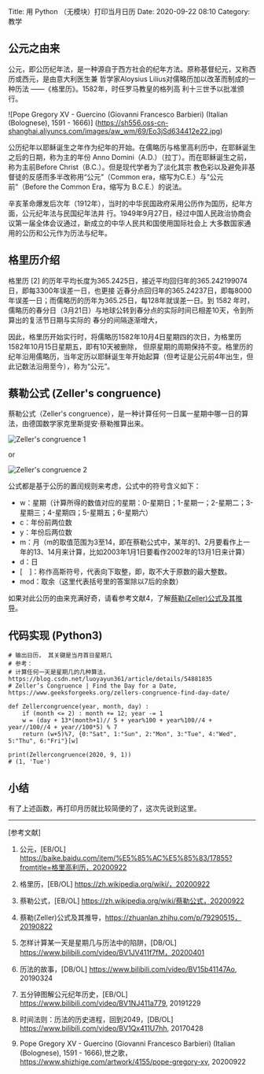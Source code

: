 Title: 用 Python （无模块）打印当月日历
Date: 2020-09-22 08:10
Category: 教学

## 公元之由来

公元，即公历纪年法，是一种源自于西方社会的纪年方法。原称基督纪元，又称西历或西元，是由意大利医生兼
哲学家Aloysius Lilius对儒略历加以改革而制成的一种历法 ——《格里历》。1582年，时任罗马教皇的格列高
利十三世予以批准颁行。

![Pope Gregory XV - Guercino (Giovanni Francesco Barbieri) (Italian (Bolognese), 1591 - 1666)]
(https://sh556.oss-cn-shanghai.aliyuncs.com/images/aw_wm/69/Eo3jSd634412e22.jpg)

公历纪年以耶稣诞生之年作为纪年的开始。在儒略历与格里高利历中，在耶稣诞生之后的日期，称为主的年份 Anno 
Domini（A.D.）（拉丁）。而在耶稣诞生之前，称为主前Before Christ（B.C.）。但是现代学者为了淡化其宗
教色彩以及避免非基督徒的反感而多半改称用“公元”（Common era，缩写为C.E.）与“公元前”（Before the 
Common Era，缩写为 B.C.E.）的说法。

辛亥革命爆发后次年（1912年），当时的中华民国政府采用公历作为国历，纪年方面，公元纪年法与民国纪年法并
行。1949年9月27日，经过中国人民政治协商会议第一届全体会议通过，新成立的中华人民共和国使用国际社会上
大多数国家通用的公历和公元作为历法与纪年。

## 格里历介绍

格里历 [2] 的历年平均长度为365.2425日，接近平均回归年的365.242199074日，即每3300年误差一日，也更接
近春分点回归年的365.24237日，即每8000年误差一日；而儒略历的历年为365.25日，每128年就误差一日。到 1582 
年时，儒略历的春分日（3月21日）与地球公转到春分点的实际时间已相差10天，令到所算出的复活节日期与实际的
春分的间隔逐渐增大，

因此，格里历开始实行时，将儒略历1582年10月4日星期四的次日，为格里历1582年10月15日星期五，即有10天被删除，
但原星期的周期保持不变。格里历的纪年沿用儒略历，当年定历以耶稣诞生年开始起算（但考证是公元前4年出生，但
此记数法沿用至今），称为“公元”。

## 蔡勒公式 (Zeller's congruence)

蔡勒公式（Zeller's congruence），是一种计算任何一日属一星期中哪一日的算法，由德国数学家克里斯提安·蔡勒推算出来。

![Zeller's congruence 1](https://wikimedia.org/api/rest_v1/media/math/render/svg/c65e11cd656b95b753e220dbec1d7441d572aa7e)

or 

![Zeller's congruence 2](https://wikimedia.org/api/rest_v1/media/math/render/svg/b671ee256387a51343ba0c42524286a25ece7a41)

公式都是基于公历的置闰规则来考虑，公式中的符号含义如下：

* w：星期（计算所得的数值对应的星期：0-星期日；1-星期一；2-星期二；3-星期三；4-星期四；5-星期五；6-星期六）
* c：年份前两位数
* y：年份后两位数
* m：月（m的取值范围为3至14，即在蔡勒公式中，某年的1、2月要看作上一年的13、14月来计算，比如2003年1月1日要看作2002年的13月1日来计算）
* d：日
* [　]：称作高斯符号，代表向下取整，即，取不大于原数的最大整数。
* mod：取余（这里代表括号里的答案除以7后的余数）

如果对此公历的由来充满好奇，请看参考文献4，了解[蔡勒(Zeller)公式及其推导](https://zhuanlan.zhihu.com/p/79290515)。

## 代码实现 (Python3)

```python3
# 输出日历， 其关键是当月首日星期几
# 参考： 
# 计算任何一天是星期几的几种算法， https://blog.csdn.net/luoyayun361/article/details/54881835
# Zeller’s Congruence | Find the Day for a Date, https://www.geeksforgeeks.org/zellers-congruence-find-day-date/

def Zellercongruence(year, month, day) : 
    if (month <= 2) : month += 12; year -= 1
    w = (day + 13*(month+1)// 5 + year%100 + year%100//4 + year//100//4 + year//100*5) % 7
    return (w+5)%7, {0:"Sat", 1:"Sun", 2:"Mon", 3:"Tue", 4:"Wed", 5:"Thu", 6:"Fri"}[w]

print(Zellercongruence(2020, 9, 1))
# (1, 'Tue')
```

## 小结

有了上述函数，再打印月历就比较简便的了，这次先说到这里。


----------
[参考文献]

1. 公元，[EB/OL] https://baike.baidu.com/item/%E5%85%AC%E5%85%83/17855?fromtitle=格里高利历，20200922

2. 格里历，[EB/OL] https://zh.wikipedia.org/wiki/，20200922

3. 蔡勒公式，[EB/OL] https://zh.wikipedia.org/wiki/蔡勒公式，20200922

4. 蔡勒(Zeller)公式及其推导，https://zhuanlan.zhihu.com/p/79290515，20190822

5. 怎样计算某一天是星期几与历法中的陷阱，[DB/OL] https://www.bilibili.com/video/BV1JV411f7fM，20200401

6. 历法的故事，[DB/OL] https://www.bilibili.com/video/BV15b41147Ao, 20190324

7. 五分钟图解公元纪年历史，[EB/OL] https://www.bilibili.com/video/BV1NJ411a779, 20191229

8. 时间法则：历法的历史进程，回到2049，[DB/OL] https://www.bilibili.com/video/BV1Qx411U7hh, 20170428

9. Pope Gregory XV - Guercino (Giovanni Francesco Barbieri) (Italian (Bolognese), 1591 - 1666),世之歌， https://www.shizhige.com/artwork/4155/pope-gregory-xv, 20200922
